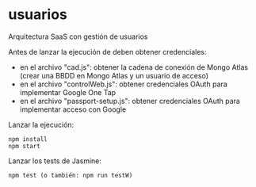 # usuarios
Arquitectura SaaS con gestión de usuarios

Antes de lanzar la ejecución de deben obtener credenciales:
- en el archivo "cad.js": obtener la cadena de conexión de Mongo Atlas (crear una BBDD en Mongo Atlas y un usuario de acceso)
- en el archivo "controlWeb.js": obtener credenciales OAuth para implementar Google One Tap
- en el archivo "passport-setup.js": obtener credenciales OAuth para implementar acceso con Google

Lanzar la ejecución:
```
npm install
npm start
```

Lanzar los tests de Jasmine:
```
npm test (o también: npm run testW)
```

